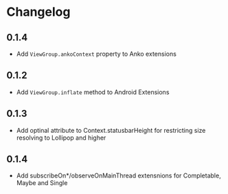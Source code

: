 # Changelog

## 0.1.4
- Add `ViewGroup.ankoContext` property to Anko extensions

## 0.1.2
- Add `ViewGroup.inflate` method to Android Extensions

## 0.1.3
- Add optinal attribute to Context.statusbarHeight for restricting size resolving to Lollipop and higher

## 0.1.4
- Add subscribeOn*/observeOnMainThread extensnions for Completable, Maybe and Single